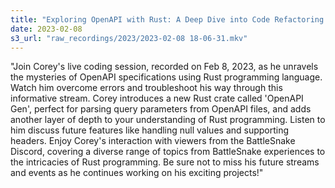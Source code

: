 ```yaml
---
title: "Exploring OpenAPI with Rust: A Deep Dive into Code Refactoring | Corey's Live Stream, Feb 2023"
date: 2023-02-08
s3_url: "raw_recordings/2023/2023-02-08 18-06-31.mkv"
---
```


"Join Corey's live coding session, recorded on Feb 8, 2023, as he unravels the mysteries of OpenAPI specifications using Rust programming language. Watch him overcome errors and troubleshoot his way through this informative stream. Corey introduces a new Rust crate called 'OpenAPI Gen', perfect for parsing query parameters from OpenAPI files, and adds another layer of depth to your understanding of Rust programming. Listen to him discuss future features like handling null values and supporting headers. Enjoy Corey's interaction with viewers from the BattleSnake Discord, covering a diverse range of topics from BattleSnake experiences to the intricacies of Rust programming. Be sure not to miss his future streams and events as he continues working on his exciting projects!"

